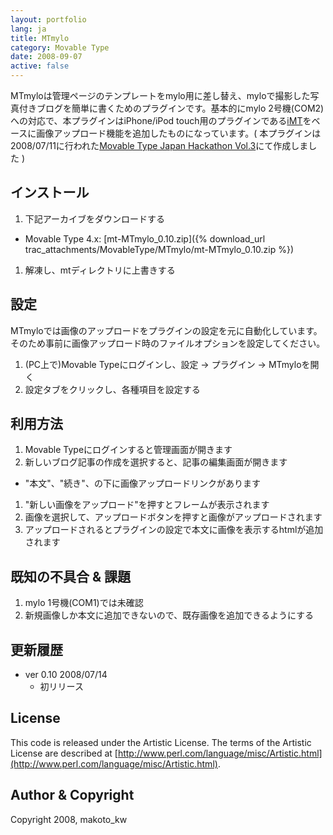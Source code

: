 ```yaml
---
layout: portfolio
lang: ja
title: MTmylo
category: Movable Type
date: 2008-09-07
active: false
---
```

MTmyloは管理ページのテンプレートをmylo用に差し替え、myloで撮影した写真付きブログを簡単に書くためのプラグインです。基本的にmylo 2号機(COM2)への対応で、本プラグインはiPhone/iPod touch用のプラグインである[iMT](http://plugins.movabletype.org/imt/)をベースに画像アップロード機能を追加したものになっています。( 本プラグインは2008/07/11に行われた[Movable Type Japan Hackathon Vol.3](http://www.movabletype.jp/blog/report_mt_hack-a-thon_080126.html)にて作成しました  )

## インストール

1. 下記アーカイブをダウンロードする
 * Movable Type 4.x: [mt-MTmylo_0.10.zip]({% download_url trac_attachments/MovableType/MTmylo/mt-MTmylo_0.10.zip %})
1. 解凍し、mtディレクトリに上書きする

## 設定

MTmyloでは画像のアップロードをプラグインの設定を元に自動化しています。そのため事前に画像アップロード時のファイルオプションを設定してください。

1. (PC上で)Movable Typeにログインし、設定 -> プラグイン -> MTmyloを開く
1. 設定タブをクリックし、各種項目を設定する

## 利用方法

1. Movable Typeにログインすると管理画面が開きます
1. 新しいブログ記事の作成を選択すると、記事の編集画面が開きます
 * "本文"、"続き"、の下に画像アップロードリンクがあります
1. "新しい画像をアップロード"を押すとフレームが表示されます
1. 画像を選択して、アップロードボタンを押すと画像がアップロードされます
1. アップロードされるとプラグインの設定で本文に画像を表示するhtmlが追加されます

## 既知の不具合 & 課題

1. mylo 1号機(COM1)では未確認
1. 新規画像しか本文に追加できないので、既存画像を追加できるようにする

## 更新履歴

* ver 0.10 2008/07/14
  * 初リリース

## License

This code is released under the Artistic License. The terms of the Artistic License are described at [http://www.perl.com/language/misc/Artistic.html](http://www.perl.com/language/misc/Artistic.html).

## Author & Copyright

Copyright 2008, makoto_kw 

